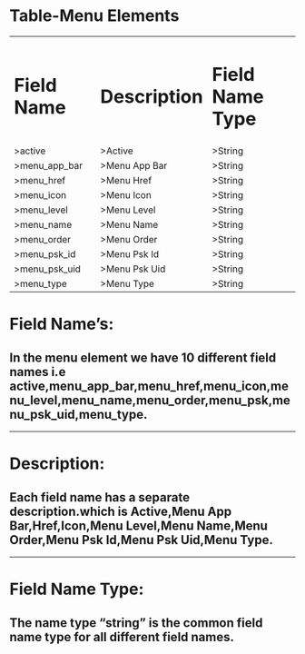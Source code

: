 # **Table-Menu Elements**


<table>
  <tr>
   <td>
<h1>Field Name</h1>


   </td>
   <td>
<h1>Description</h1>


   </td>
   <td>
<h1>Field Name Type</h1>


   </td>
  </tr>
  <tr>
   <td>>active
   </td>
   <td>>Active
   </td>
   <td>>String
   </td>
  </tr>
  <tr>
   <td>>menu_app_bar
   </td>
   <td>>Menu App Bar
   </td>
   <td>>String
   </td>
  </tr>
  <tr>
   <td>>menu_href
   </td>
   <td>>Menu Href
   </td>
   <td>>String
   </td>
  </tr>
  <tr>
   <td>>menu_icon
   </td>
   <td>>Menu Icon
   </td>
   <td>>String
   </td>
  </tr>
  <tr>
   <td>>menu_level
   </td>
   <td>>Menu Level
   </td>
   <td>>String
   </td>
  </tr>
  <tr>
   <td>>menu_name
   </td>
   <td>>Menu Name
   </td>
   <td>>String
   </td>
  </tr>
  <tr>
   <td>>menu_order
   </td>
   <td>>Menu Order
   </td>
   <td>>String
   </td>
  </tr>
  <tr>
   <td>>menu_psk_id
   </td>
   <td>>Menu Psk Id
   </td>
   <td>>String
   </td>
  </tr>
  <tr>
   <td>>menu_psk_uid
   </td>
   <td>>Menu Psk Uid
   </td>
   <td>>String
   </td>
  </tr>
  <tr>
   <td>>menu_type
   </td>
   <td>>Menu Type
   </td>
   <td>>String
   </td>
  </tr>
</table>



# Field Name’s:


## In the menu element we have 10 different field names i.e active,menu_app_bar,menu_href,menu_icon,menu_level,menu_name,menu_order,menu_psk,menu_psk_uid,menu_type.

________


# Description:


## Each field name has a separate description.which is Active,Menu App Bar,Href,Icon,Menu Level,Menu Name,Menu Order,Menu Psk Id,Menu Psk Uid,Menu Type.

________


# Field Name Type:


## The name type “string” is the common field name type for all different field names.